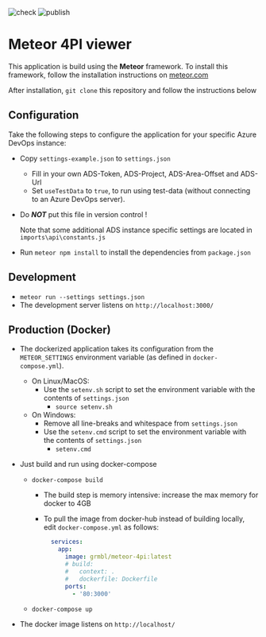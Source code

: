 <!-- markdownlint-disable-next-line -->
![check](https://github.com/grmbl99/meteor-4pi/actions/workflows/main.yml/badge.svg) ![publish](https://github.com/grmbl99/meteor-4pi/actions/workflows/docker.yml/badge.svg)

# Meteor 4PI viewer

This application is build using the **Meteor** framework. To install this framework, follow the installation instructions on [meteor.com](https://www.meteor.com/developers/install)

After installation, `git clone` this repository and follow the instructions below

## Configuration

Take the following steps to configure the application for your specific Azure DevOps instance:

- Copy `settings-example.json` to `settings.json`
  - Fill in your own ADS-Token, ADS-Project, ADS-Area-Offset and ADS-Url
  - Set `useTestData` to `true`, to run using test-data (without connecting to an Azure DevOps server).

- Do ***NOT*** put this file in version control !

  Note that some additional ADS instance specific settings are located in `imports\api\constants.js`

- Run `meteor npm install` to install the dependencies from `package.json`

## Development

- `meteor run --settings settings.json`
- The development server listens on `http://localhost:3000/`

## Production (Docker)

- The dockerized application takes its configuration from the `METEOR_SETTINGS` environment variable (as defined in `docker-compose.yml`).
  - On Linux/MacOS:
    - Use the `setenv.sh` script to set the environment variable with the contents of `settings.json`
      - `source setenv.sh`
  - On Windows:
    - Remove all line-breaks and whitespace from `settings.json`
    - Use the `setenv.cmd` script to set the environment variable with the contents of `settings.json`
      - `setenv.cmd`

- Just build and run using docker-compose
  - `docker-compose build`
    - The build step is memory intensive: increase the max memory for docker to 4GB
    - To pull the image from docker-hub instead of building locally, edit `docker-compose.yml` as follows:

      ```yml
        services:
          app:
            image: grmbl/meteor-4pi:latest
            # build:
            #   context: .
            #   dockerfile: Dockerfile
            ports:
              - '80:3000'
      ```

  - `docker-compose up`
- The docker image listens on `http://localhost/`
